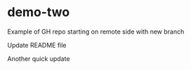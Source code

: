 # demo-two
Example of GH repo starting on remote side with new branch

Update README file

Another quick update